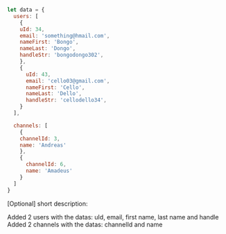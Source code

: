 ```javascript

let data = {
  users: [
    {
    uId: 34,
    email: 'something@hmail.com',
    nameFirst: 'Bongo',
    nameLast: 'Dongo',
    handleStr: 'bongodongo302',
    },
    {
      uId: 43,
      email: 'cello03@gmail.com',
      nameFirst: 'Cello',
      nameLast: 'Dello',
      handleStr: 'cellodello34',
    }
  ],

  channels: [
    {
    channelId: 3,
    name: 'Andreas'
    },
    {
      channelId: 6,
      name: 'Amadeus'
    }
  ]  
}
```

[Optional] short description: 

Added 2 users with the datas: uId, email, first name, last name and handle
Added 2 channels with the datas: channelId and name